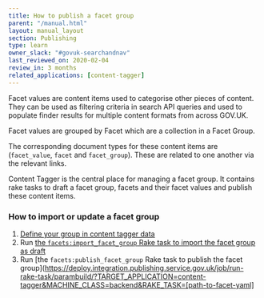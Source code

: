 ```yaml
---
title: How to publish a facet group
parent: "/manual.html"
layout: manual_layout
section: Publishing
type: learn
owner_slack: "#govuk-searchandnav"
last_reviewed_on: 2020-02-04
review_in: 3 months
related_applications: [content-tagger]
---
```


Facet values are content items used to categorise other pieces of content. They can be used as filtering criteria in search API queries and used to populate finder results for multiple content formats from across GOV.UK.

Facet values are grouped by Facet which are a collection in a Facet Group.

The corresponding document types for these content items are (`facet_value`, `facet` and `facet_group`). These are related to one another via the relevant links.

Content Tagger is the central place for managing a facet group. It contains rake tasks to draft a facet group, facets and their facet values and publish these content items.

### How to import or update a facet group

1. [Define your group in content tagger data](https://raw.githubusercontent.com/alphagov/content-tagger/master/lib/data/find-eu-exit-guidance-business.yml)
1. Run [the `facets:import_facet_group` Rake task to import the facet group as draft](https://deploy.integration.publishing.service.gov.uk/job/run-rake-task/parambuild/?TARGET_APPLICATION=content-tagger&MACHINE_CLASS=backend&RAKE_TASK=facets:import_facet_group[path-to-facet-yaml])
1. Run [the `facets:publish_facet_group` Rake task to publish the facet group](https://deploy.integration.publishing.service.gov.uk/job/run-rake-task/parambuild/?TARGET_APPLICATION=content-tagger&MACHINE_CLASS=backend&RAKE_TASK=[path-to-facet-yaml]
